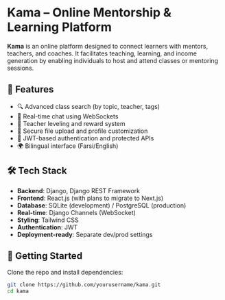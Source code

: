 # Kama – Online Mentorship & Learning Platform

**Kama** is an online platform designed to connect learners with mentors, teachers, and coaches. It facilitates teaching, learning, and income generation by enabling individuals to host and attend classes or mentoring sessions.

## 🌟 Features

- 🔍 Advanced class search (by topic, teacher, tags)
- 💬 Real-time chat using WebSockets
- 🧠 Teacher leveling and reward system
- 📁 Secure file upload and profile customization
- 🔐 JWT-based authentication and protected APIs
- 🌍 Bilingual interface (Farsi/English)

## 🛠️ Tech Stack

- **Backend**: Django, Django REST Framework
- **Frontend**: React.js (with plans to migrate to Next.js)
- **Database**: SQLite (development) / PostgreSQL (production)
- **Real-time**: Django Channels (WebSocket)
- **Styling**: Tailwind CSS
- **Authentication**: JWT
- **Deployment-ready**: Separate dev/prod settings

## 🚀 Getting Started

Clone the repo and install dependencies:

```bash
git clone https://github.com/yourusername/kama.git
cd kama
